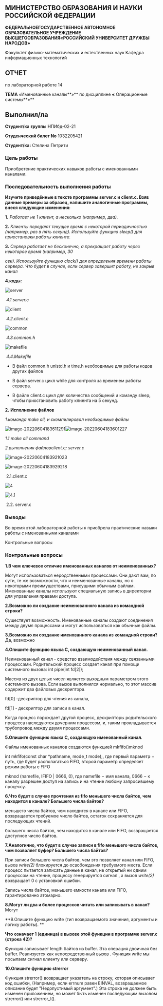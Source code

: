 ## МИНИСТЕРСТВО ОБРАЗОВАНИЯ И НАУКИ РОССИЙСКОЙ ФЕДЕРАЦИИ

**ФЕДЕРАЛЬНОЕГОСУДАРСТВЕННОЕ АВТОНОМНОЕ ОБРАЗОВАТЕЛЬНОЕ УЧРЕЖДЕНИЕ ВЫСШЕГООБРАЗОВАНИЯ«РОССИЙСКИЙ УНИВЕРСИТЕТ ДРУЖБЫ НАРОДОВ»**

Факультет физико-математических и естественных наук Кафедра информационных технологий

 

## ОТЧЕТ

по лабораторной работе 14

**ТЕМА** «Именованные каналы**»** по дисциплине **«** Операционные системы**»**

## Выполнил/лa

**Студент/ка** **группы** НПИбд-02-21

**Студенческий билет No** 1032205421

**Студент/кa:** Стелина Петрити













### **Цель работы**

Приобретение практических навыков работы с именованными каналами.



### **Последовательность выполнения работы**

**Изучите приведённые в тексте программы server.c и client.c. Взяв данные примеры за образец, напишите аналогичные программы, внеся следующие изменения:**

**1.** *Работает не 1 клиент, а несколько (например, два).*

**2.** *Клиенты передают текущее время с некоторой периодичностью (например, раз в пять секунд). Используйте функцию sleep() для приостановки работы клиента.*

**3.** *Сервер работает не бесконечно, а прекращает работу через некоторое время (например, 30*

 *сек).* *Используйте функцию clock() для определения времени работы сервера. Что будет в случае, если сервер завершит работу, не закрыв канал*

**4.коды:**

![server](C:\Users\Admin\OneDrive\Desktop\lab14\server.png)

​																	*4.1.server.c*

![client](C:\Users\Admin\OneDrive\Desktop\lab14\client.png)

​															*4.2.client.c*

![common](C:\Users\Admin\OneDrive\Desktop\lab14\common.png)

​																	*4.3.common.h*

![makefile](C:\Users\Admin\OneDrive\Desktop\lab14\makefile.png)

​														*4.4.Makefile*

- В файл common.h  unistd.h и time.h необходимые для работы кодов других файлов

- В файл server.c цикл while для контроля за временем работы сервера.

- В файле client.c  цикл для количества сообщений и команду sleep, чтобы приостановить работу клиента на 5 секунд.

  

**2.** **Исполнение файлов**

*1.командa make all, и скомпилировал необходимые файлы*



![image-20220604183611291](C:\Users\Admin\AppData\Roaming\Typora\typora-user-images\image-20220604183611291.png)![image-20220604183601227](C:\Users\Admin\AppData\Roaming\Typora\typora-user-images\image-20220604183601227.png)

 *1.1 make all command*

*2.выполнения файловclient.c; server.c*

![image-20220604183921023](C:\Users\Admin\AppData\Roaming\Typora\typora-user-images\image-20220604183921023.png)

![image-20220604183929218](C:\Users\Admin\AppData\Roaming\Typora\typora-user-images\image-20220604183929218.png)

​								2.1.client.c

![4](C:\Users\Admin\OneDrive\Desktop\lab14\4.png)

![4.1](C:\Users\Admin\OneDrive\Desktop\lab14\4.1.png)

​													2.2. server.c







### **Выводы**

Во время этой лабораторной работы я приобрела практические навыки работы с именованными каналами

Контрольные вопросы

### **Контрольные вопросы**

**1.В чем ключевое отличие именованных каналов от неименованных?**

Могут использоваться неродственными процессами. Они дают вам, по сути, те же возможности, что и неименованные каналы, но с некоторыми преимуществами, присущими обычным файлам. Именованные каналы используют специальную запись в директории для управления правами доступа.

**2.Возможно ли создание неименованного канала из командной строки?**

Существует возможность. Именованные каналы создают соединения между двумя процессами и могут использоваться как обычные файлы. 

**3.Возможно ли создание именованного канала из командной строки?** Да, возможно

**4.Опишите функцию языка С, создающую неименованный канал.**

Неименованный канал - средство взаимодействия между связанными процессами. Родительский процесс создает канал при помощи системного вызова: int pipe(int fd[2]);

Массив из двух целых чисел является выходным параметром этого системного вызова. Если вызов выполнился нормально, то этот массив содержит два файловых дескриптора.

 fd[0] -дескриптор для чтения из канала, 

fd[1] - дескриптор для записи в канал. 

Когда процесс порождает другой процесс, дескрипторы родительского процесса наследуются дочерним процессом, и, таким  прокладывается трубопровод между двумя процессами.

**5.Опишите функцию языка С, создающую именованный канал.**

Файлы именованных каналов создаются функцией mkfifo()mknod

int mkfifo(const char *pathname, mode_t mode);, где первый параметр − путь, где будет располагаться FIFO, второй параметр определяет режим работы с FIFO 

mknod (namefile, IFIFO | 0666, 0), где namefile − имя канала, 0666 − к каналу разрешен доступ на запись и на чтение любому запросившему процессу.

**6.Что будет в случае прочтения из fifo меньшего числа байтов, чем находится в канале? Большего числа байтов?**

 меньшего числа байтов, чем находится в канале или FIFO, возвращается требуемое число байтов, остаток сохраняется для последующих чтений.

большего числа байтов, чем находится в канале или FIFO, возвращается доступное число байтов.

**7.Аналогично, что будет в случае записи в fifo меньшего числа байтов, чем позволяет буфер? Большего числа байтов?**

При записи большего числа байтов, чем это позволяет канал или FIFO, вызов *write(2)* блокируется до освобождения требуемого места. Если процесс пытается записать данные в канал, не открытый ни одним процессом на чтение, процессу генерируется сигнал , а вызов *write(2)* возвращает 0 с установкой ошибки.

Запись числа байтов, меньшего емкости канала или FIFO, гарантированно атомарно. 

**8.Могут ли два и более процессов читать или записывать в канал?** Могут

**9.Опишите функцию write (тип возвращаемого значения, аргументы и логику работы). **

**Что** **означает 1 (единица) в вызове этой функции в программе server.c (строка 42)?**

Функция записывает length байтов из buffer. Эта операция двоичная без buffer. Реализуется как непосредственный вызов . Функция write мы посылаем сигнал клиенту или серверу.

**10.Опишите функцию strerror**

Функция strerror() возвращает указатель на строку, которая описывает код ошибки, (Например, если errnum равен EINVAL, возвращаемое описание будет "Недопустимый аргумент".) Эта строкa не должен быть изменен приложением, но может быть изменен последующим вызовом strerror() или strerror_l(). 